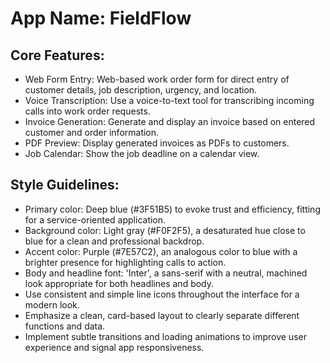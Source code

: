 # **App Name**: FieldFlow

## Core Features:

- Web Form Entry: Web-based work order form for direct entry of customer details, job description, urgency, and location.
- Voice Transcription: Use a voice-to-text tool for transcribing incoming calls into work order requests.
- Invoice Generation: Generate and display an invoice based on entered customer and order information.
- PDF Preview: Display generated invoices as PDFs to customers.
- Job Calendar: Show the job deadline on a calendar view.

## Style Guidelines:

- Primary color: Deep blue (#3F51B5) to evoke trust and efficiency, fitting for a service-oriented application.
- Background color: Light gray (#F0F2F5), a desaturated hue close to blue for a clean and professional backdrop.
- Accent color: Purple (#7E57C2), an analogous color to blue with a brighter presence for highlighting calls to action.
- Body and headline font: 'Inter', a sans-serif with a neutral, machined look appropriate for both headlines and body.
- Use consistent and simple line icons throughout the interface for a modern look.
- Emphasize a clean, card-based layout to clearly separate different functions and data.
- Implement subtle transitions and loading animations to improve user experience and signal app responsiveness.